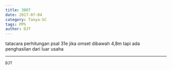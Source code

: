 ```yaml
---
title: 3807
date: 2017-07-04
category: Tanya-SC
tags: PPh
author: DJT
---
```


tatacara perhitungan psal 31e jika omset dibawah 4,8m tapi ada penghasilan dari luar usaha

---



`DJT`
